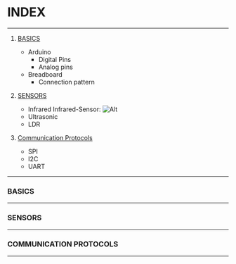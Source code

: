 # INDEX
***
 1) [BASICS](#BASICS)
    *  Arduino
         * Digital Pins
        * Analog pins
    * Breadboard
        * Connection pattern
2) [SENSORS](#SENSORS)
    * Infrared
    Infrared-Sensor: ![Alt](https://5.imimg.com/data5/PH/XF/MY-45321773/ir-sensor-module-for-arduino-2f-rasberry-pi-500x500.jpg)
    * Ultrasonic
    * LDR

3) [Communication Protocols](#COMMUNICATION-PROTOCOLS)
    * SPI
    * I2C
    * UART
***    
### BASICS
***
### SENSORS
***
### COMMUNICATION PROTOCOLS
***



 
